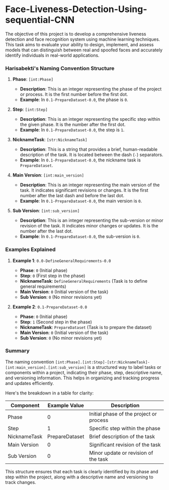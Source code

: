 # Face-Liveness-Detection-Using-sequential-CNN
The objective of this project is to develop a comprehensive liveness detection and face recognition system using machine learning techniques. This task aims to evaluate your ability to design, implement, and assess models that can distinguish between real and spoofed faces and accurately identify individuals in real-world applications.

### Harisabekti's Naming Convention Structure

1. **Phase**: `[int:Phase]`
   - **Description**: This is an integer representing the phase of the project or process. It is the first number before the first dot.
   - **Example**: In `0.1-PrepareDataset-0.0`, the phase is `0`.

2. **Step**: `[int:Step]`
   - **Description**: This is an integer representing the specific step within the given phase. It is the number after the first dot.
   - **Example**: In `0.1-PrepareDataset-0.0`, the step is `1`.

3. **NicknameTask**: `[str:NicknameTask]`
   - **Description**: This is a string that provides a brief, human-readable description of the task. It is located between the dash (`-`) separators.
   - **Example**: In `0.1-PrepareDataset-0.0`, the nickname task is `PrepareDataset`.

4. **Main Version**: `[int:main_version]`
   - **Description**: This is an integer representing the main version of the task. It indicates significant revisions or changes. It is the first number after the last dash and before the last dot.
   - **Example**: In `0.1-PrepareDataset-0.0`, the main version is `0`.

5. **Sub Version**: `[int:sub_version]`
   - **Description**: This is an integer representing the sub-version or minor revision of the task. It indicates minor changes or updates. It is the number after the last dot.
   - **Example**: In `0.1-PrepareDataset-0.0`, the sub-version is `0`.

### Examples Explained

1. **Example 1**: `0.0-DefineGeneralRequirements-0.0`
   - **Phase**: `0` (Initial phase)
   - **Step**: `0` (First step in the phase)
   - **NicknameTask**: `DefineGeneralRequirements` (Task is to define general requirements)
   - **Main Version**: `0` (Initial version of the task)
   - **Sub Version**: `0` (No minor revisions yet)

2. **Example 2**: `0.1-PrepareDataset-0.0`
   - **Phase**: `0` (Initial phase)
   - **Step**: `1` (Second step in the phase)
   - **NicknameTask**: `PrepareDataset` (Task is to prepare the dataset)
   - **Main Version**: `0` (Initial version of the task)
   - **Sub Version**: `0` (No minor revisions yet)

### Summary

The naming convention `[int:Phase].[int:Step]-[str:NicknameTask]-[int:main_version].[int:sub_version]` is a structured way to label tasks or components within a project, indicating their phase, step, descriptive name, and versioning information. This helps in organizing and tracking progress and updates efficiently.

Here's the breakdown in a table for clarity:

| Component         | Example Value  | Description                                      |
|-------------------|----------------|--------------------------------------------------|
| Phase             | 0              | Initial phase of the project or process          |
| Step              | 1              | Specific step within the phase                   |
| NicknameTask      | PrepareDataset | Brief description of the task                    |
| Main Version      | 0              | Significant revision of the task                 |
| Sub Version       | 0              | Minor update or revision of the task             |

This structure ensures that each task is clearly identified by its phase and step within the project, along with a descriptive name and versioning to track changes.
